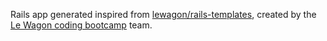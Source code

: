 Rails app generated inspired from [lewagon/rails-templates](https://github.com/lewagon/rails-templates), created by the [Le Wagon coding bootcamp](https://www.lewagon.com) team.
